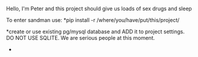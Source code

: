 Hello, I'm Peter and this project should give us loads of sex drugs and sleep

To enter sandman use:
*pip install -r /where/you/have/put/this/project/

*create or use existing pg/mysql database and ADD it to project settings. 
DO NOT USE SQLITE. We are serious people at this moment.

*
